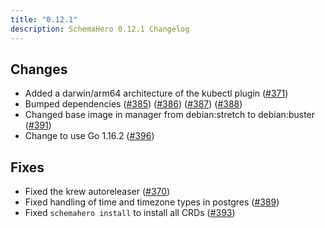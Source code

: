 ```yaml
---
title: "0.12.1"
description: SchemaHero 0.12.1 Changelog
---
```


## Changes

- Added a darwin/arm64 architecture of the kubectl plugin ([#371](https://github.com/schemahero/schemahero/pull/371))
- Bumped dependencies ([#385](https://github.com/schemahero/schemahero/pull/385)) ([#386](https://github.com/schemahero/schemahero/pull/386)) ([#387](https://github.com/schemahero/schemahero/pull/387)) ([#388](https://github.com/schemahero/schemahero/pull/388))
- Changed base image in manager from debian:stretch to debian:buster ([#391](https://github.com/schemahero/schemahero/pull/391))
- Change to use Go 1.16.2 ([#396](https://github.com/schemahero/schemahero/pull/396))

## Fixes

- Fixed the krew autoreleaser ([#370](https://github.com/schemahero/schemahero/pull/370))
- Fixed handling of time and timezone types in postgres ([#389](https://github.com/schemahero/schemahero/pull/389))
- Fixed `schemahero install` to install all CRDs ([#393](https://github.com/schemahero/schemahero/pull/393))
